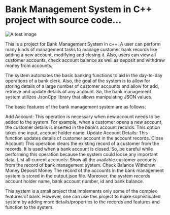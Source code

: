 # Bank Management System in C++ project with source code...

![A test image](https://sp-ao.shortpixel.ai/client/to_auto,q_glossy,ret_img,w_1200/https://codegenes.net/wp-content/uploads/2020/11/cpp-min.jpg)

This is a project for Bank Management System in c++. A user can perform many kinds of management tasks to manage customer bank records like adding a new account, modifying and closing it. Also, users can view all customer accounts, check account balance as well as deposit and withdraw money from accounts.

The system automates the basic banking functions to aid in the day-to-day operations of a bank clerk. Also, the goal of the system is to allow for storing details of a large number of customer accounts and allow for add, retrieve and update details of any account. So, the bank management system utilizes JsonCpp library that allows manipulating JSON values.

The basic features of the bank management system are as follows:

Add Account: This operation is necessary when new account needs to be added to the system. For example, when a customer opens a new account, the customer details is inserted in the bank’s account records. This option takes one input, account holder name.
Update Account Details: This function updates details of customer account in the account records.
Close Account: This operation clears the existing record of a customer from the records. It is used when a bank account is closed. So, be careful while performing this operation because the system could loose any important data.
List all current accounts: Show all the available customer accounts from the record of bank management system.
Check Balance
Withdraw Money
Deposit Money
The record of the accounts in the bank management system is stored in the output.json file. Moreover, the system records account holder name, bank account number, id and bank balance.

This system is a small project that implements only some of the complex features of bank. However, one can use this project to make sophisticated system by adding more details/properties to the records and features and function to the system.
